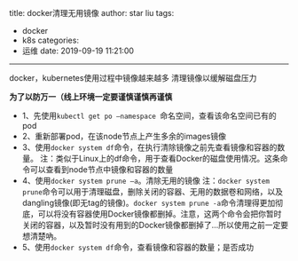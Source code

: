 title: docker清理无用镜像
author: star liu
tags:
  - docker
  - k8s
categories:
  - 运维
date: 2019-09-19 11:21:00
---
docker，kubernetes使用过程中镜像越来越多 清理镜像以缓解磁盘压力
<!--more-->

**为了以防万一（线上环境一定要谨慎谨慎再谨慎** 

- 1、先使用`kubectl get po –namespace `命名空间，查看该命名空间已有的pod
- 2、重新部署pod，在该node节点上产生多余的images镜像
- 3、使用`docker system df`命令，在执行清除镜像之前先查看镜像和容器的数量。
注：类似于Linux上的df命令，用于查看Docker的磁盘使用情况。这条命令可以查看到node节点中镜像和容器的数量
- 4、使用`docker system prune –a`。清除无用的镜像
注：`docker system prune`命令可以用于清理磁盘，删除关闭的容器、无用的数据卷和网络，以及dangling镜像(即无tag的镜像)。`docker system prune -a`命令清理得更加彻底，可以将没有容器使用Docker镜像都删掉。注意，这两个命令会把你暂时关闭的容器，以及暂时没有用到的Docker镜像都删掉了…所以使用之前一定要想清楚吶。
- 5、使用`docker system df`命令，查看镜像和容器的数量；是否成功